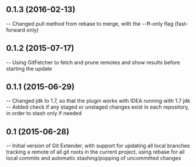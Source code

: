 ## 0.1.3 (2016-02-13)
-- Changed pull method from rebase to merge, with the --ff-only flag (fast-forward only)

## 0.1.2 (2015-07-17)
-- Using GitFetcher to fetch and prune remotes and show results before starting the update 

## 0.1.1 (2015-06-29)
-- Changed jdk to 1.7, so that the plugin works with IDEA running with 1.7 jdk
-- Added check if any staged or unstaged changes exist in each repository, in order to stash only if needed

## 0.1 (2015-06-28)
-- Initial version of Git Extender, with support for updating all local branches tracking a remote of all git roots
in the current project, using rebase for all local commits and automatic stashing/popping of uncommitted changes
